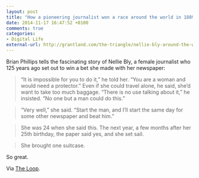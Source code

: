 ```yaml
---
layout: post
title: "How a pioneering journalist won a race around the world in 1889"
date: 2014-11-17 16:47:52 +0100
comments: true
categories: 
- Digital Life
external-url: http://grantland.com/the-triangle/nellie-bly-around-the-world-in-seventy-two-days/
---
```


Brian Phillips tells the fascinating story of Nellie Bly, a female journalist who 125 years ago set out to win a bet she made with her newspaper:

> “It is impossible for you to do it,” he told her. “You are a woman and would need a protector.” Even if she could travel alone, he said, she’d want to take too much baggage. “There is no use talking about it,” he insisted. “No one but a man could do this.”

> “Very well,” she said. “Start the man, and I’ll start the same day for some other newspaper and beat him.”

> She was 24 when she said this. The next year, a few months after her 25th birthday, the paper said yes, and she set sail.

> She brought one suitcase.

So great.

Via [The Loop](http://www.loopinsight.com/2014/11/16/how-a-pioneering-journalist-won-a-race-around-the-world-in-1889/).